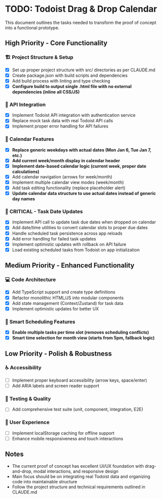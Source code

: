 # TODO: Todoist Drag & Drop Calendar

This document outlines the tasks needed to transform the proof of concept into a functional prototype.

## High Priority - Core Functionality

### 🏗️ Project Structure & Setup
- [x] Set up proper project structure with src/ directories as per CLAUDE.md
- [x] Create package.json with build scripts and dependencies
- [x] Add build process with linting and type checking
- [x] **Configure build to output single .html file with no external dependencies (inline all CSS/JS)**

### 🔌 API Integration
- [x] Implement Todoist API integration with authentication service
- [x] Replace mock task data with real Todoist API calls
- [x] Implement proper error handling for API failures

### 📅 Calendar Features
- [x] **Replace generic weekdays with actual dates (Mon Jan 6, Tue Jan 7, etc.)**
- [x] **Add current week/month display in calendar header**
- [x] **Implement date-based calendar logic (current week, proper date calculations)**
- [x] Add calendar navigation (arrows for week/month)
- [x] Implement multiple calendar view modes (week/month)
- [x] Add task editing functionality (replace placeholder alert)
- [x] **Update calendar data structure to use actual dates instead of generic day names**

### 🎯 **CRITICAL - Task Date Updates**
- [x] Implement API call to update task due dates when dropped on calendar
- [x] Add date/time utilities to convert calendar slots to proper due dates
- [x] Handle scheduled task persistence across app reloads
- [x] Add error handling for failed task updates
- [x] Implement optimistic updates with rollback on API failure
- [x] Load existing scheduled tasks from Todoist on app initialization

## Medium Priority - Enhanced Functionality

### 💻 Code Architecture
- [x] Add TypeScript support and create type definitions
- [x] Refactor monolithic HTML/JS into modular components
- [x] Add state management (Context/Zustand) for task data
- [x] Implement optimistic updates for better UX

### 🎯 Smart Scheduling Features
- [x] **Enable multiple tasks per time slot (removes scheduling conflicts)**
- [x] **Smart time selection for month view (starts from 5pm, fallback logic)**

## Low Priority - Polish & Robustness

### ♿ Accessibility
- [ ] Implement proper keyboard accessibility (arrow keys, space/enter)
- [ ] Add ARIA labels and screen reader support

### 🧪 Testing & Quality
- [ ] Add comprehensive test suite (unit, component, integration, E2E)

### 📱 User Experience
- [ ] Implement localStorage caching for offline support
- [ ] Enhance mobile responsiveness and touch interactions

## Notes

- The current proof of concept has excellent UI/UX foundation with drag-and-drop, modal interactions, and responsive design
- Main focus should be on integrating real Todoist data and organizing code into maintainable structure
- Follow the project structure and technical requirements outlined in CLAUDE.md
